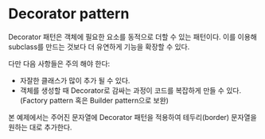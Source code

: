 # Decorator pattern

Decorator 패턴은 객체에 필요한 요소를 동적으로 더할 수 있는 패턴이다.
이를 이용해 subclass를 만드는 것보다 더 유연하게 기능을 확장할 수 있다.

다만 다음 사항들은 주의 해야 한다:
- 자잘한 클래스가 많이 추가 될 수 있다.
- 객체를 생성할 때 Decorator로 감싸는 과정이 코드를 복잡하게 만들 수 있다. (Factory pattern 혹은 Builder pattern으로 보완)

본 예제에서는 주어진 문자열에 Decorator 패턴을 적용하여 테두리(border) 문자열을 원하는 대로 추가한다.
